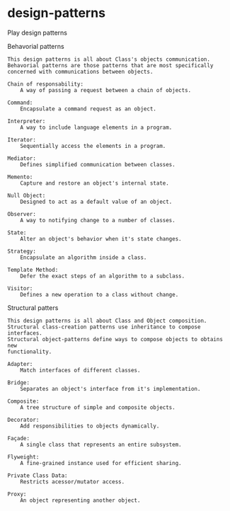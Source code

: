 # design-patterns
Play design patterns


Behavorial patterns

	This design patterns is all about Class's objects communication.
	Behavorial patterns are those patterns that are most specifically
	concerned with communications between objects.

	Chain of responsability: 
		A way of passing a request between a chain of objects.

	Command:
		Encapsulate a command request as an object.

	Interpreter:
		A way to include language elements in a program.

	Iterator:
		Sequentially access the elements in a program.

	Mediator:
		Defines simplified communication between classes.

	Memento:
		Capture and restore an object's internal state.

	Null Object:
		Designed to act as a default value of an object.

	Observer:
		A way to notifying change to a number of classes.

	State:
		Alter an object's behavior when it's state changes.

	Strategy:
		Encapsulate an algorithm inside a class.

	Template Method:
		Defer the exact steps of an algorithm to a subclass.

	Visitor:
		Defines a new operation to a class without change.


Structural patters

	This design patterns is all about Class and Object composition.
	Structural class-creation patterns use inheritance to compose interfaces.
	Structural object-patterns define ways to compose objects to obtains new
	functionality.

	Adapter:
		Match interfaces of different classes.

	Bridge:
		Separates an object's interface from it's implementation.

	Composite:
		A tree structure of simple and composite objects.

	Decorator:
		Add responsibilities to objects dynamically.

	Façade:
		A single class that represents an entire subsystem.

	Flyweight:
		A fine-grained instance used for efficient sharing.

	Private Class Data:
		Restricts acessor/mutator access.

	Proxy:
		An object representing another object.
